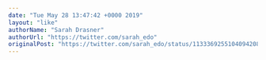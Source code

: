```yaml
---
date: "Tue May 28 13:47:42 +0000 2019"
layout: "like"
authorName: "Sarah Drasner"
authorUrl: "https://twitter.com/sarah_edo"
originalPost: "https://twitter.com/sarah_edo/status/1133369255104094208"
---
```

